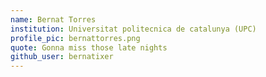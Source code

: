 ```yaml
---
name: Bernat Torres
institution: Universitat politecnica de catalunya (UPC)
profile_pic: bernattorres.png
quote: Gonna miss those late nights
github_user: bernatixer
---
```

